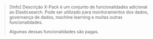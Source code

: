 > [!info] Descrição
> X-Pack é um conjunto de funcionalidades adicional ao Elasticsearch. Pode ser utilizado para monitoramentos dos dados, governança de dados, machine learning e muitas outras funcionalidades.
> 
> Algumas dessas funcionalidades são pagas.


